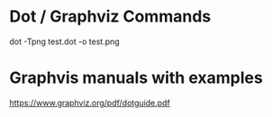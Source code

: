 # Dot / Graphviz Commands

dot -Tpng test.dot -o test.png

# Graphvis manuals with examples
https://www.graphviz.org/pdf/dotguide.pdf
